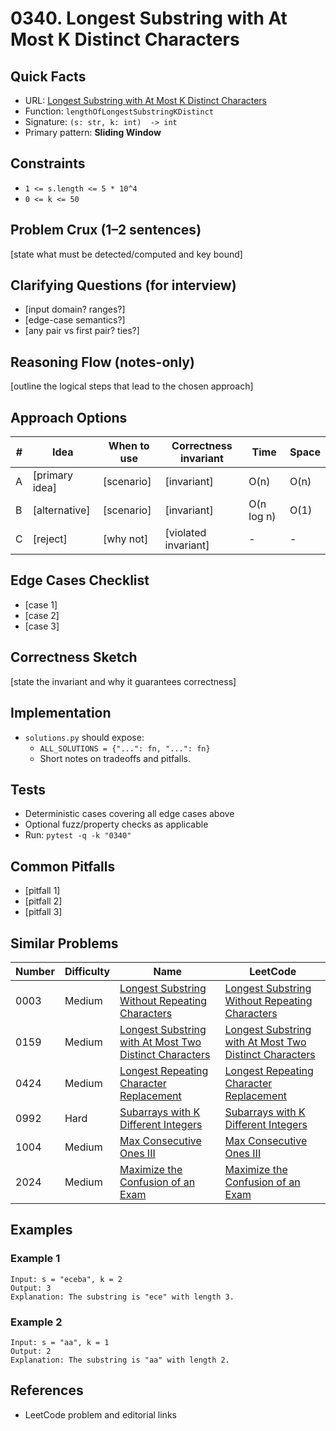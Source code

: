 # 0340. Longest Substring with At Most K Distinct Characters

## Quick Facts

- URL: [Longest Substring with At Most K Distinct Characters](https://leetcode.com/problems/longest-substring-with-at-most-k-distinct-characters/)
- Function: `lengthOfLongestSubstringKDistinct`
- Signature: `(s: str, k: int)  -> int`
- Primary pattern: **Sliding Window**

## Constraints

- `1 <= s.length <= 5 * 10^4`
- `0 <= k <= 50`

## Problem Crux (1–2 sentences)

[state what must be detected/computed and key bound]

## Clarifying Questions (for interview)

- [input domain? ranges?]
- [edge-case semantics?]
- [any pair vs first pair? ties?]

## Reasoning Flow (notes-only)

[outline the logical steps that lead to the chosen approach]

## Approach Options

| # | Idea | When to use | Correctness invariant | Time | Space |
|---|------|-------------|-----------------------|------|-------|
| A | [primary idea] | [scenario] | [invariant] | O(n) | O(n) |
| B | [alternative] | [scenario] | [invariant] | O(n log n) | O(1) |
| C | [reject] | [why not] | [violated invariant] | - | - |

## Edge Cases Checklist

- [case 1]
- [case 2]
- [case 3]

## Correctness Sketch

[state the invariant and why it guarantees correctness]

## Implementation

- `solutions.py` should expose:
  - `ALL_SOLUTIONS = {"...": fn, "...": fn}`
  - Short notes on tradeoffs and pitfalls.

## Tests

- Deterministic cases covering all edge cases above
- Optional fuzz/property checks as applicable
- Run: `pytest -q -k "0340"`

## Common Pitfalls

- [pitfall 1]
- [pitfall 2]
- [pitfall 3]

## Similar Problems

| Number | Difficulty | Name | LeetCode |
|---|---|---|---|
| 0003 | Medium | [Longest Substring Without Repeating Characters](../0003-longest-substring-without-repeating-characters/readme.md) | [Longest Substring Without Repeating Characters](https://leetcode.com/problems/longest-substring-without-repeating-characters/) |
| 0159 | Medium | [Longest Substring with At Most Two Distinct Characters](../0159-longest-substring-with-at-most-two-distinct-characters/readme.md) | [Longest Substring with At Most Two Distinct Characters](https://leetcode.com/problems/longest-substring-with-at-most-two-distinct-characters/) |
| 0424 | Medium | [Longest Repeating Character Replacement](../0424-longest-repeating-character-replacement/readme.md) | [Longest Repeating Character Replacement](https://leetcode.com/problems/longest-repeating-character-replacement/) |
| 0992 | Hard | [Subarrays with K Different Integers](../0992-subarrays-with-k-different-integers/readme.md) | [Subarrays with K Different Integers](https://leetcode.com/problems/subarrays-with-k-different-integers/) |
| 1004 | Medium | [Max Consecutive Ones III](../1004-max-consecutive-ones-iii/readme.md) | [Max Consecutive Ones III](https://leetcode.com/problems/max-consecutive-ones-iii/) |
| 2024 | Medium | [Maximize the Confusion of an Exam](../2024-maximize-the-confusion-of-an-exam/readme.md) | [Maximize the Confusion of an Exam](https://leetcode.com/problems/maximize-the-confusion-of-an-exam/) |

## Examples

### Example 1

```text
Input: s = "eceba", k = 2
Output: 3
Explanation: The substring is "ece" with length 3.
```

### Example 2

```text
Input: s = "aa", k = 1
Output: 2
Explanation: The substring is "aa" with length 2.
```

## References

- LeetCode problem and editorial links
